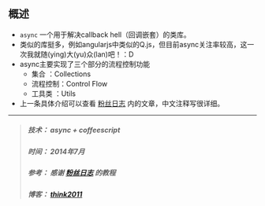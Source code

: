 概述
---
* `async` 一个用于解决callback hell（回调嵌套）的类库。
* 类似的库挺多，例如angularjs中类似的Q.js，但目前async关注率较高，这一次我就随(ying)大(yu)众(lan)吧！：D
* async主要实现了三个部分的流程控制功能
	* 集合	  ：Collections
	* 流程控制：Control Flow
	* 工具类  ：Utils
* 上一条具体介绍可以查看 [粉丝日志](http://blog.fens.me/nodejs-async/) 内的文章，中文注释写很详细。


---
> ##### 技术： async + coffeescript
> ##### 时间： 2014年7月
> ##### 参考： 感谢 [粉丝日志](http://blog.fens.me/nodejs-async/) 的教程
> ##### 博客： [think2011](http://think2011.github.io/)

